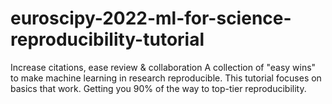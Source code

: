 # euroscipy-2022-ml-for-science-reproducibility-tutorial
Increase citations, ease review &amp; collaboration  A collection of "easy wins" to make machine learning in research reproducible.  This tutorial focuses on basics that work.  Getting you 90% of the way to top-tier reproducibility.
